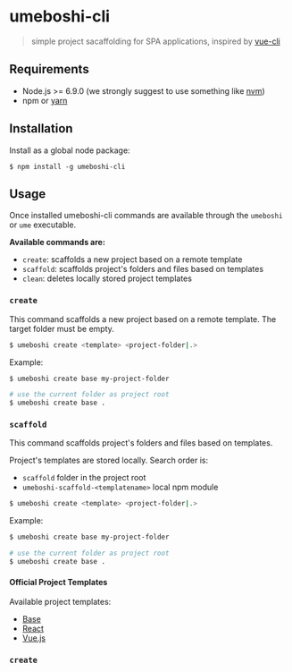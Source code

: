# umeboshi-cli

> simple project sacaffolding for SPA applications, inspired by [vue-cli](https://github.com/vuejs/vue-cli)

## Requirements

* Node.js >= 6.9.0 (we strongly suggest to use something like [nvm](https://github.com/creationix/nvm))
* npm or [yarn](https://yarnpkg.com/lang/en/)

## Installation

Install as a global node package:

```
$ npm install -g umeboshi-cli
```

## Usage

Once installed umeboshi-cli commands are available through the `umeboshi` or `ume` executable.

**Available commands are:**

* `create`: scaffolds a new project based on a remote template
* `scaffold`: scaffolds project's folders and files based on templates
* `clean`: deletes locally stored project templates

### `create`

This command scaffolds a new project based on a remote template. The target folder must be empty.

```sh
$ umeboshi create <template> <project-folder|.>
```

Example:

```sh
$ umeboshi create base my-project-folder

# use the current folder as project root
$ umeboshi create base .
```

### `scaffold`

This command scaffolds project's folders and files based on templates.

Project's templates are stored locally. Search order is:

* `scaffold` folder in the project root
* `umeboshi-scaffold-<templatename>` local npm module

```sh
$ umeboshi create <template> <project-folder|.>
```

Example:

```sh
$ umeboshi create base my-project-folder

# use the current folder as project root
$ umeboshi create base .
```

#### Official Project Templates

Available project templates:

* [Base](https://github.com/dwightjack/umeboshi-base)
* [React](https://github.com/dwightjack/umeboshi-react)
* [Vue.js](https://github.com/dwightjack/umeboshi-vue)

### `create`